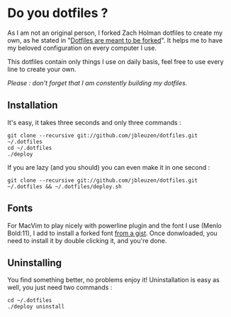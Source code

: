 # Do you dotfiles ?

As I am not an original person, I forked Zach Holman dotfiles to create my own, as he stated in "[Dotfiles are meant to be forked](http://zachholman.com/2010/08/dotfiles-are-meant-to-be-forked/)". 
It helps me to have my beloved configuration on every computer I use.

This dotfiles contain only things I use on daily basis, feel free to use every line to create your own.

_Please : don't forget that I am constently building my dotfiles._

## Installation

It's easy, it takes three seconds and only three commands :

	git clone --recursive git://github.com/jbleuzen/dotfiles.git ~/.dotfiles
	cd ~/.dotfiles
	./deploy

If you are lazy (and you should) you can even make it in one second :
	
	git clone --recursive git://github.com/jbleuzen/dotfiles.git ~/.dotfiles && ~/.dotfiles/deploy.sh

## Fonts

For MacVim to play nicely with powerline plugin and the font I use (Menlo Bold:11), I add to install a forked font [from a gist](https://gist.github.com/1627888).
Once donwloaded, you need to install it by double clicking it, and you're done.

## Uninstalling

You find something better, no problems enjoy it!
Uninstallation is easy as well, you just need two commands :

	cd ~/.dotfiles
	./deploy uninstall
